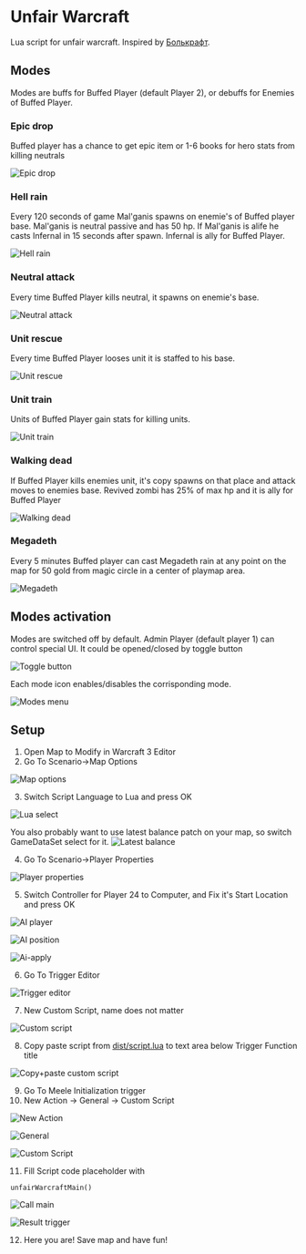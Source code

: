 # Unfair Warcraft

Lua script for unfair warcraft. Inspired by [Болькрафт](https://www.youtube.com/playlist?list=PLZT7fvvYlYfhqWJBWzJoLQxconfz1lHPq).

## Modes
Modes are buffs for Buffed Player (default Player 2), or debuffs for Enemies of Buffed Player.

### Epic drop
Buffed player has a chance to get epic item or 1-6 books for hero stats from killing neutrals

![Epic drop](https://i.ibb.co/9sPXpDB/epic-drop.png)

### Hell rain
Every 120 seconds of game Mal'ganis spawns on enemie's of Buffed player base. Mal'ganis is neutral passive and has 50 hp. If Mal'ganis is alife he casts Infernal in 15 seconds after spawn. Infernal is ally for Buffed Player.

![Hell rain](https://i.ibb.co/WH5sW99/infernal.png)

### Neutral attack
Every time Buffed Player kills neutral, it spawns on enemie's base.

![Neutral attack](https://i.ibb.co/N2NC7WS/unit-wave.png)

### Unit rescue
Every time Buffed Player looses unit it is staffed to his base.

![Unit rescue](https://i.ibb.co/y5v1WGB/unit-rescue.png)

### Unit train
Units of Buffed Player gain stats for killing units.

![Unit train](https://i.ibb.co/Pr2b2Zw/unit-train.png)

### Walking dead
If Buffed Player kills enemies unit, it's copy spawns on that place and attack moves to enemies base. Revived zombi has 25% of max hp and it is ally for Buffed Player

![Walking dead](https://i.ibb.co/1vBwT3q/animated-dead.png)

### Megadeth
Every 5 minutes Buffed player can cast Megadeth rain at any point on the map for 50 gold from magic circle in a center of playmap area.

![Megadeth](https://i.ibb.co/sHn6yGH/megadeth.png)

## Modes activation
Modes are switched off by default. Admin Player (default player 1) can control special UI. It could be opened/closed by toggle button

![Toggle button](https://i.ibb.co/jMhdsJC/toggler-off.png)

Each mode icon enables/disables the corrisponding mode.

![Modes menu](https://i.ibb.co/j8P0Yth/toggler-on.png)

## Setup
1. Open Map to Modify in Warcraft 3 Editor
2. Go To Scenario->Map Options

![Map options](https://i.ibb.co/ryXcvHj/step-2.png)

3. Switch Script Language to Lua and press OK

![Lua select](https://i.ibb.co/C0MQTDv/step-3.png)

  You also probably want to use latest balance patch on your map, so switch GameDataSet select for it. 
 ![Latest balance](https://i.ibb.co/82Ty765/step-3-2b.png)

4. Go To Scenario->Player Properties

![Player properties](https://i.ibb.co/LxVwYvp/step-4.png)

5. Switch Controller for Player 24 to Computer, and Fix it's Start Location and press OK

![AI player](https://i.ibb.co/Hdxcwv4/step-5.png)

![AI position](https://i.ibb.co/SsYKxXf/step-5-2.png)

![Ai-apply](https://i.ibb.co/GCM915w/step-5-3.png)

6. Go To Trigger Editor

![Trigger editor](https://i.ibb.co/s2fKSCj/step-6.png)

7. New Custom Script, name does not matter

![Custom script](https://i.ibb.co/RYBP6rf/step-7.png)

8. Copy paste script from [dist/script.lua](https://github.com/webstormrage/unfair-warcraft/blob/master/dist/script.lua) to text area below Trigger Function title

![Copy+paste custom script](https://i.ibb.co/QXMTnVF/step-8.png)

9. Go To Meele Initialization trigger
10. New Action -> General -> Custom Script

![New Action](https://i.ibb.co/TKM3WzC/step-10.png)

![General](https://i.ibb.co/2k4JMk5/step-10-2.png)

![Custom Script](https://i.ibb.co/dDj5v63/step-10-3.png)

11. Fill Script code placeholder with 
```
unfairWarcraftMain()
```

![Call main](https://i.ibb.co/JHpTbWP/step-10-4.png)

![Result trigger](https://i.ibb.co/WxbFP6j/step-10-5.png)

12. Here you are! Save map and have fun!
